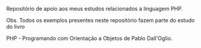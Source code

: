 Repositório de apoio aos meus estudos relacionados a linguagem PHP.

Obs. Todos os exemplos presentes neste repositório fazem parte do estudo do livro 

PHP - Programando com Orientação a Objetos de Pablo Dall'Oglio.